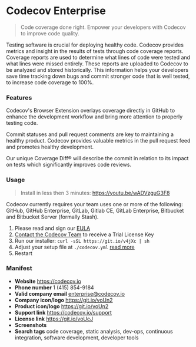 # Codecov Enterprise
> Code coverage done right. Empower your developers with Codecov to improve code quality.

Testing software is crucial for deploying healthy code. Codecov provides metrics and insight in the results of tests through code coverage reports. Coverage reports are used to determine what lines of code were tested and what lines were missed entirely. These reports are uploaded to Codecov to be analyzed and stored historically. This information helps your developers save time tracking down bugs and commit stronger code that is well tested, to increase code coverage to 100%.

### Features

Codecov's Browser Extension overlays coverage directly in GitHub to enhance the development workflow and bring more attention to properly testing code.

Commit statuses and pull request comments are key to maintaining a healthy product. Codecov provides valuable metrics in the pull request feed and promotes healthy development.

Our unique Coverage Diff® will describe the commit in relation to its impact on tests which significantly improves code reviews.

### Usage
> Install in less then 3 minutes: https://youtu.be/wADVzguG3F8

Codecov currently requires your team uses one or more of the following: GitHub, GitHub Enterprise, GitLab, Gitlab CE, GitLab Enterprise, Bitbucket and Bitbucket Server (formally Stash).

1. Please read and sign our [EULA][eula]
1. [Contact the Codecov Team][email] to receive a Trial License Key
2. Run our installer: `curl -sSL https://git.io/v4jXc | sh`
3. Adjust your setup file at `./codecov.yml` [read more][config]
4. Restart


### Manifest

- **Website** https://codecov.io
- **Phone number** 1 (415) 854-9184
- **Valid company email** [enterprise@codecov.io][email]
- **Company icon/logo** https://git.io/voUn2
- **Product icon/logo** https://git.io/voUn2
- **Support link** https://codecov.io/support
- **License link** https://git.io/voUcJ
- **Screenshots**
- **Search tags** code coverage, static analysis, dev-ops, continuous integration, software development, developer tools



[config]: https://github.com/codecov/enterprise/wiki/Configuration
[email]: mailto:enterprise@codecov.io
[eula]: https://git.io/voUcJ
